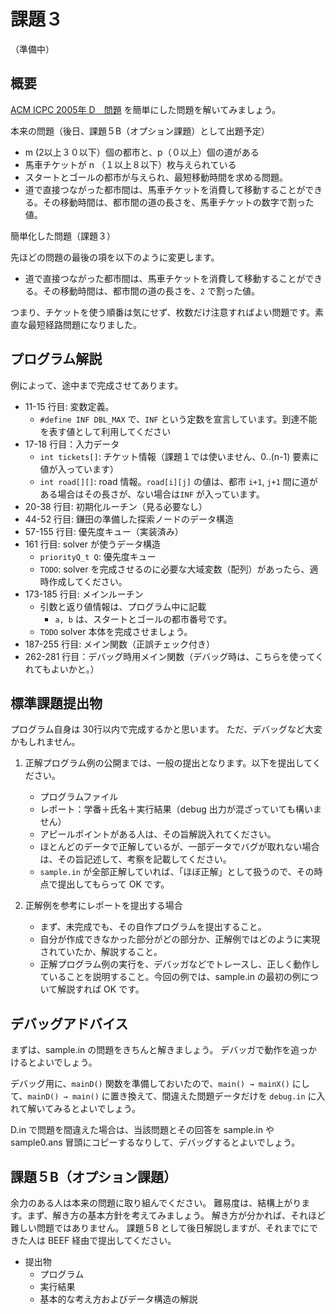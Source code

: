 
# 課題３

（準備中）

## 概要

[ACM ICPC 2005年 D　問題](https://icpc.iisf.or.jp/past-icpc/domestic2005/D/D_ja.html) を簡単にした問題を解いてみましょう。

本来の問題（後日、課題５B（オプション課題）として出題予定）

* m (2以上３０以下）個の都市と、p（０以上）個の道がある
* 馬車チケットが n （１以上８以下）枚与えられている
* スタートとゴールの都市が与えられ、最短移動時間を求める問題。
* 道で直接つながった都市間は、馬車チケットを消費して移動することができる。その移動時間は、都市間の道の長さを、馬車チケットの数字で割った値。

簡単化した問題（課題３）

先ほどの問題の最後の項を以下のように変更します。

* 道で直接つながった都市間は、馬車チケットを消費して移動することができる。その移動時間は、都市間の道の長さを、`2` で割った値。

つまり、チケットを使う順番は気にせず、枚数だけ注意すればよい問題です。素直な最短経路問題になりました。

## プログラム解説

例によって、途中まで完成させてあります。

* 11-15 行目: 変数定義。
  * `#define INF DBL_MAX` で、`INF` という定数を宣言しています。到達不能を表す値として利用してください
* 17-18 行目：入力データ
  * `int tickets[]`: チケット情報（課題１では使いません、0..(n-1) 要素に値が入っています）
  * `int road[][]`: road 情報。`road[i][j]` の値は、都市 `i+1`, `j+1` 間に道がある場合はその長さが、ない場合は`INF` が入っています。
* 20-38 行目: 初期化ルーチン（見る必要なし）
* 44-52 行目: 鎌田の準備した探索ノードのデータ構造
* 57-155 行目: 優先度キュー（実装済み） 
* 161 行目: solver が使うデータ構造
  * `priorityQ_t Q`: 優先度キュー
  * `TODO`: solver を完成させるのに必要な大域変数（配列）があったら、適時作成してください。
* 173-185 行目: メインルーチン
  * 引数と返り値情報は、プログラム中に記載
    * `a, b` は、スタートとゴールの都市番号です。
  * `TODO` solver 本体を完成させましょう。
* 187-255 行目: メイン関数（正誤チェック付き）
* 262-281 行目：デバッグ時用メイン関数（デバッグ時は、こちらを使ってくれてもよいかと。）

## 標準課題提出物

プログラム自身は 30行以内で完成するかと思います。
ただ、デバッグなど大変かもしれません。

1. 正解プログラム例の公開までは、一般の提出となります。以下を提出してください。
    * プログラムファイル
    * レポート：学番＋氏名＋実行結果（debug 出力が混ざっていても構いません）
    * アピールポイントがある人は、その旨解説入れてください。
    * ほとんどのデータで正解しているが、一部データでバグが取れない場合は、その旨記述して、考察を記載してください。
    * `sample.in` が全部正解していれば、「ほぼ正解」として扱うので、その時点で提出してもらって OK です。

2. 正解例を参考にレポートを提出する場合
    * まず、未完成でも、その自作プログラムを提出すること。
    * 自分が作成できなかった部分がどの部分か、正解例ではどのように実現されていたか、解説すること。
    * 正解プログラム例の実行を、デバッガなどでトレースし、正しく動作していることを説明すること。今回の例では、sample.in の最初の例について解説すれば OK です。

## デバッグアドバイス

まずは、sample.in の問題をきちんと解きましょう。
デバッガで動作を追っかけるとよいでしょう。

デバッグ用に、`mainD()` 関数を準備しておいたので、`main() → mainX()` にして、`mainD() → main()` に置き換えて、間違えた問題データだけを `debug.in` に入れて解いてみるとよいでしょう。

D.in で問題を間違えた場合は、当該問題とその回答を sample.in や sample0.ans 冒頭にコピーするなりして、デバッグするとよいでしょう。


## 課題５B（オプション課題）

余力のある人は本来の問題に取り組んでください。
難易度は、結構上がります。まず、解き方の基本方針を考えてみましょう。
解き方が分かれば、それほど難しい問題ではありません。
課題５B として後日解説しますが、それまでにできた人は BEEF 経由で提出してください。

* 提出物
    * プログラム
    * 実行結果
    * 基本的な考え方およびデータ構造の解説
